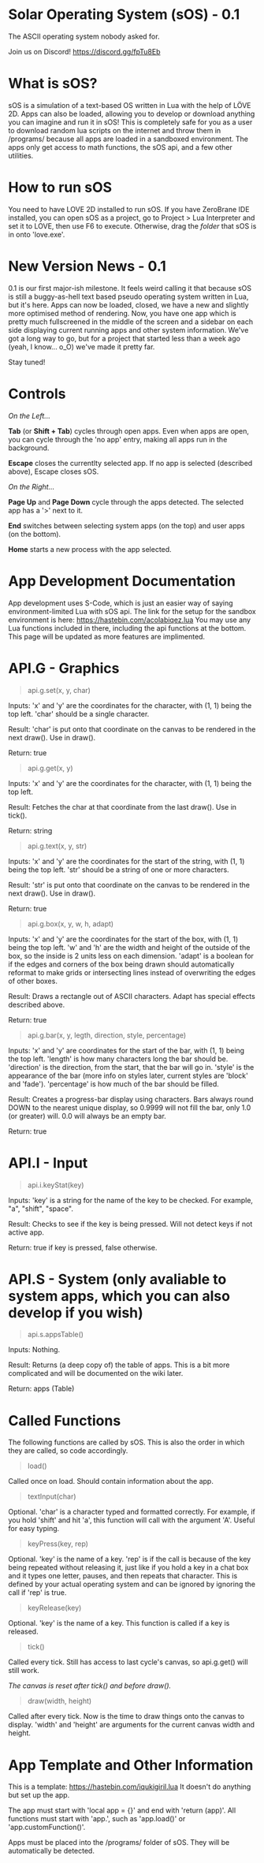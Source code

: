 # Solar Operating System (sOS) - 0.1
The ASCII operating system nobody asked for.

Join us on Discord! https://discord.gg/fpTu8Eb

# What is sOS?
sOS is a simulation of a text-based OS written in Lua with the help of LÖVE 2D. Apps can also be loaded, allowing you to develop or download anything you can imagine and run it in sOS! This is completely safe for you as a user to download random lua scripts on the internet and throw them in /programs/ because all apps are loaded in a sandboxed environment. The apps only get access to math functions, the sOS api, and a few other utilities.

# How to run sOS
You need to have LOVE 2D installed to run sOS. If you have ZeroBrane IDE installed, you can open sOS as a project, go to Project > Lua Interpreter and set it to LOVE, then use F6 to execute. Otherwise, drag the *folder* that sOS is in onto 'love.exe'.

# New Version News - 0.1
0.1 is our first major-ish milestone. It feels weird calling it that because sOS is still a buggy-as-hell text based pseudo operating system written in Lua, but it's here. Apps can now be loaded, closed, we have a new and slightly more optimised method of rendering. Now, you have one app which is pretty much fullscreened in the middle of the screen and a sidebar on each side displaying current running apps and other system information. We've got a long way to go, but for a project that started less than a week ago (yeah, I know... o_O) we've made it pretty far.

Stay tuned!

# Controls

*On the Left...*

**Tab** (or **Shift + Tab**) cycles through open apps. Even when apps are open, you can cycle through the 'no app' entry, making all apps run in the background.

**Escape** closes the currentlty selected app. If no app is selected (described above), Escape closes sOS.

*On the Right...*

**Page Up** and **Page Down** cycle through the apps detected. The selected app has a '>' next to it.

**End** switches between selecting system apps (on the top) and user apps (on the bottom).

**Home** starts a new process with the app selected.

# App Development Documentation
App development uses S-Code, which is just an easier way of saying environment-limited Lua with sOS api. The link for the setup for the sandbox environment is here: https://hastebin.com/acolabiqez.lua You may use any Lua functions included in there, including the api functions at the bottom. This page will be updated as more features are implimented.

# API.G - Graphics
> api.g.set(x, y, char)

Inputs: 'x' and 'y' are the coordinates for the character, with (1, 1) being the top left. 'char' should be a single character.

Result: 'char' is put onto that coordinate on the canvas to be rendered in the next draw(). Use in draw().

Return: true

> api.g.get(x, y)

Inputs: 'x' and 'y' are the coordinates for the character, with (1, 1) being the top left.

Result: Fetches the char at that coordinate from the last draw(). Use in tick().

Return: string

> api.g.text(x, y, str)

Inputs: 'x' and 'y' are the coordinates for the start of the string, with (1, 1) being the top left. 'str' should be a string of one or more characters.

Result: 'str' is put onto that coordinate on the canvas to be rendered in the next draw(). Use in draw().

Return: true

> api.g.box(x, y, w, h, adapt)

Inputs: 'x' and 'y' are the coordinates for the start of the box, with (1, 1) being the top left. 'w' and 'h' are the width and height of the outside of the box, so the inside is 2 units less on each dimension. 'adapt' is a boolean for if the edges and corners of the box being drawn should automatically reformat to make grids or intersecting lines instead of overwriting the edges of other boxes.

Result: Draws a rectangle out of ASCII characters. Adapt has special effects described above.

Return: true

> api.g.bar(x, y, legth, direction, style, percentage)

Inputs: 'x' and 'y' are coordinates for the start of the bar, with (1, 1) being the top left. 'length' is how many characters long the bar should be. 'direction' is the direction, from the start, that the bar will go in. 'style' is the appearance of the bar (more info on styles later, current styles are 'block' and 'fade'). 'percentage' is how much of the bar should be filled. 

Result: Creates a progress-bar display using characters. Bars always round DOWN to the nearest unique display, so 0.9999 will not fill the bar, only 1.0 (or greater) will. 0.0 will always be an empty bar.

Return: true

# API.I - Input
> api.i.keyStat(key)

Inputs: 'key' is a string for the name of the key to be checked. For example, "a", "shift", "space".

Result: Checks to see if the key is being pressed. Will not detect keys if not active app.

Return: true if key is pressed, false otherwise.

# API.S - System (only avaliable to system apps, which you can also develop if you wish)
> api.s.appsTable()

Inputs: Nothing.

Result: Returns (a deep copy of) the table of apps. This is a bit more complicated and will be documented on the wiki later.

Return: apps (Table)

# Called Functions
The following functions are called by sOS. This is also the order in which they are called, so code accordingly.

> load()

Called once on load. Should contain information about the app.

> textInput(char)

Optional. 'char' is a character typed and formatted correctly. For example, if you hold 'shift' and hit 'a', this function will call with the argument 'A'. Useful for easy typing.

> keyPress(key, rep)

Optional. 'key' is the name of a key. 'rep' is if the call is because of the key being repeated without releasing it, just like if you hold a key in a chat box and it types one letter, pauses, and then repeats that character. This is defined by your actual operating system and can be ignored by ignoring the call if 'rep' is true.

> keyRelease(key)

Optional. 'key' is the name of a key. This function is called if a key is released.

> tick()

Called every tick. Still has access to last cycle's canvas, so api.g.get() will still work.

*The canvas is reset after tick() and before draw().*

> draw(width, height)

Called after every tick. Now is the time to draw things onto the canvas to display. 'width' and 'height' are arguments for the current canvas width and height.

# App Template and Other Information

This is a template: https://hastebin.com/iqukigiril.lua
It doesn't do anything but set up the app.

The app must start with 'local app = {}' and end with 'return (app)'.
All functions must start with 'app.', such as 'app.load()' or 'app.customFunction()'.

Apps must be placed into the /programs/ folder of sOS. They will be automatically be detected.
